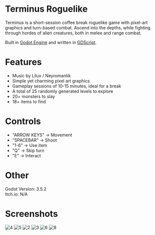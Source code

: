 # Terminus Roguelike
Terminus is a short-session coffee break roguelike game with pixel-art graphics and turn-based combat. Ascend into the depths, while fighting through hordes of alien creatures, both in melee and range combat. 
<br>

Built in [Godot Engine](https://godotengine.org/) and written in [GDScript](https://docs.godotengine.org/en/stable/index.html).

# Features
- Music by Lilux / Neyromantik
- Simple yet charming pixel art graphics
- Gameplay sessions of 10-15 minutes, ideal for a break
- A total of 25 randomly generated levels to explore
- 20+ monsters to slay
- 18+ items to find

# Controls
- "ARROW KEYS" -> Movement
- "SPACEBAR" -> Shoot
- "1-6" -> Use item
- "Q" -> Skip turn
- "E" -> Interact

# Other
Godot Version: 3.5.2
<br>
Itch.io: N/A

# Screenshots
![4](https://github.com/PavelProvotorov/Godot-Terminus-Roguelike/assets/15616120/9225830f-67c0-4a50-8ca3-aff72236c100)
![5](https://github.com/PavelProvotorov/Godot-Terminus-Roguelike/assets/15616120/f59d9bcb-ca56-4090-b8b5-7e12efcd268b)
![2](https://github.com/PavelProvotorov/Godot-Terminus-Roguelike/assets/15616120/809c52fd-95ea-4f81-9d8a-3ba29d914746)
![3](https://github.com/PavelProvotorov/Godot-Terminus-Roguelike/assets/15616120/0a366288-2484-4af7-bebe-ccd8faec781b)
![6](https://github.com/PavelProvotorov/Godot-Terminus-Roguelike/assets/15616120/d39f2d38-dfcb-4f67-94d7-d01a3b4a4461)
![8](https://github.com/PavelProvotorov/Godot-Terminus-Roguelike/assets/15616120/52e5361b-1c4e-40dc-9aed-be4743999fae)

